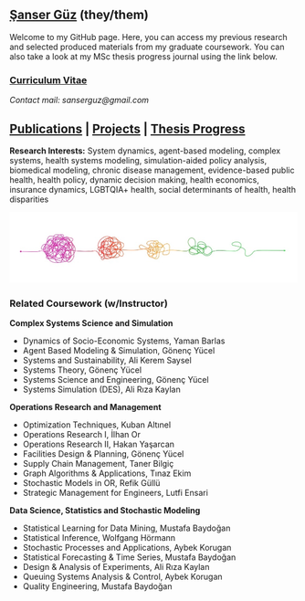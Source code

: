 ## [Şanser Güz](https://sanserguz.github.io/main/) (they/them)

Welcome to my GitHub page. Here, you can access my previous research and selected produced materials from my graduate coursework. You can also take a look at my MSc thesis progress journal using the link below.

### **[Curriculum Vitae](GUZ_resCV.pdf)** <br>
_Contact mail: sanserguz@gmail.com_

##  [Publications](https://sanserguz.github.io/publications/)  |  [Projects](https://sanserguz.github.io/projects/)  |  [Thesis Progress](https://sanserguz.github.io/thesis/) 

**Research Interests:** System dynamics, agent-based modeling, complex systems, health systems modeling, simulation-aided policy analysis, biomedical modeling, chronic disease management, evidence-based public health, health policy, dynamic decision making, health economics, insurance dynamics, LGBTQIA+ health, social determinants of health, health disparities

![Image](complex.jpg)

### Related Coursework (w/Instructor)
**Complex Systems Science and Simulation**
- Dynamics of Socio-Economic Systems, Yaman Barlas
- Agent Based Modeling & Simulation, Gönenç Yücel
- Systems and Sustainability, Ali Kerem Saysel	
- Systems Theory, Gönenç Yücel
- Systems Science and Engineering, Gönenç Yücel
- Systems Simulation (DES), Ali Rıza Kaylan

**Operations Research and Management**
- Optimization Techniques, Kuban Altınel 	
- Operations Research I, İlhan Or 
- Operations Research II, Hakan Yaşarcan 	
- Facilities Design & Planning, Gönenç Yücel
- Supply Chain Management, Taner Bilgiç 
- Graph Algorithms & Applications, Tınaz Ekim
- Stochastic Models in OR, Refik Güllü
- Strategic Management for Engineers, Lutfi Ensari

**Data Science, Statistics and Stochastic Modeling**
- Statistical Learning for Data Mining, Mustafa Baydoğan	
- Statistical Inference, Wolfgang Hörmann
- Stochastic Processes and Applications, Aybek Korugan
- Statistical Forecasting & Time Series, Mustafa Baydoğan
- Design & Analysis of Experiments, Ali Rıza Kaylan
- Queuing Systems Analysis & Control, Aybek Korugan	
- Quality Engineering, Mustafa Baydoğan	
